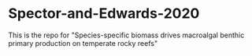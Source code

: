 # Spector-and-Edwards-2020
This is the repo for "Species-specific biomass drives macroalgal benthic primary production on temperate rocky reefs"
